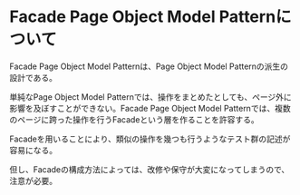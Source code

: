 # Facade Page Object Model Patternについて

Facade Page Object Model Patternは、Page Object Model Patternの派生の設計である。

単純なPage Object Model Patternでは、操作をまとめたとしても、ページ外に影響を及ぼすことができない。Facade Page Object Model Patternでは、複数のページに跨った操作を行うFacadeという層を作ることを許容する。

Facadeを用いることにより、類似の操作を幾つも行うようなテスト群の記述が容易になる。

但し、Facadeの構成方法によっては、改修や保守が大変になってしまうので、注意が必要。
